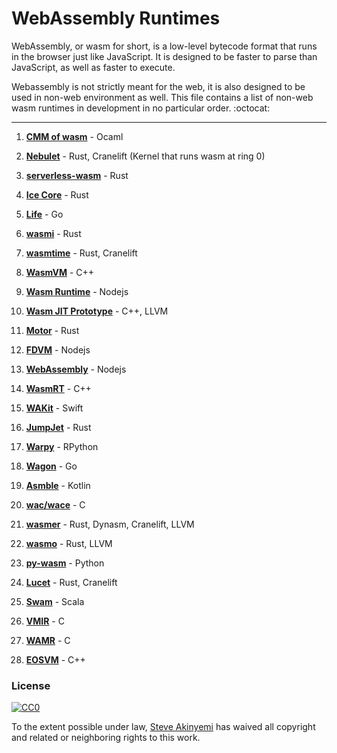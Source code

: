 # WebAssembly Runtimes 
WebAssembly, or wasm for short, is a low-level bytecode format that runs in the browser just like JavaScript.
It is designed to be faster to parse than JavaScript, as well as faster to execute. 

Webassembly is not strictly meant for the web, it is also designed to be used in non-web environment as well. 
This file contains a list of non-web wasm runtimes in development in no particular order. :octocat:

------------------------------------------------------------------------------------------------------

1. **[CMM of wasm](https://github.com/SimonJF/cmm_of_wasm)** - Ocaml

2. **[Nebulet](https://github.com/nebulet/nebulet)** - Rust, Cranelift (Kernel that runs wasm at ring 0)

4. **[serverless-wasm](https://github.com/Geal/serverless-wasm)** - Rust

5. **[Ice Core](https://github.com/losfair/IceCore)** - Rust
 
6. **[Life](https://github.com/perlin-network/life)** - Go

7. **[wasmi](https://github.com/paritytech/wasmi)** - Rust

8. **[wasmtime](https://github.com/CraneStation/wasmtime)** - Rust, Cranelift

9. **[WasmVM](https://github.com/LuisHsu/WasmVM)** - C++

10. **[Wasm Runtime](https://github.com/kgtkr/wasm-runtime)** - Nodejs

11. **[Wasm JIT Prototype](https://github.com/WebAssembly/wasm-jit-prototype)** - C++, LLVM

12. **[Motor](https://github.com/penberg/motor)** - Rust

13. **[FDVM](https://github.com/funcdef/fdvm)** - Nodejs

14. **[WebAssembly](https://github.com/dcodeIO/webassembly)** - Nodejs

15. **[WasmRT](https://github.com/rhitchcock/wasmrt)** - C++

16. **[WAKit](https://github.com/akkyie/WAKit)** - Swift

17. **[JumpJet](https://github.com/jawm/jumpjet)** - Rust

18. **[Warpy](https://github.com/kanaka/warpy)** - RPython

19. **[Wagon](https://github.com/go-interpreter/wagon)** - Go

20. **[Asmble](https://github.com/cretz/asmble)** - Kotlin

21. **[wac/wace](https://github.com/kanaka/wac)** - C

22. **[wasmer](https://github.com/wasmerio/wasmer)** - Rust, Dynasm, Cranelift, LLVM

23. **[wasmo](https://github.com/appcypher/wasmo)** - Rust, LLVM

24. **[py-wasm](https://github.com/ethereum/py-wasm)** - Python

25. **[Lucet](https://github.com/fastly/lucet)** - Rust, Cranelift

26. **[Swam](https://github.com/satabin/swam)** - Scala

27. **[VMIR](https://github.com/andoma/vmir)** - C

28. **[WAMR](https://github.com/intel/wasm-micro-runtime)** - C

29. **[EOSVM](https://github.com/EOSIO/eos-vm)** - C++

### License

[![CC0](http://mirrors.creativecommons.org/presskit/buttons/88x31/svg/cc-zero.svg)](https://creativecommons.org/publicdomain/zero/1.0/)

To the extent possible under law, [Steve Akinyemi](https://github.com/appcypher) has waived all copyright and related or neighboring rights to this work.

